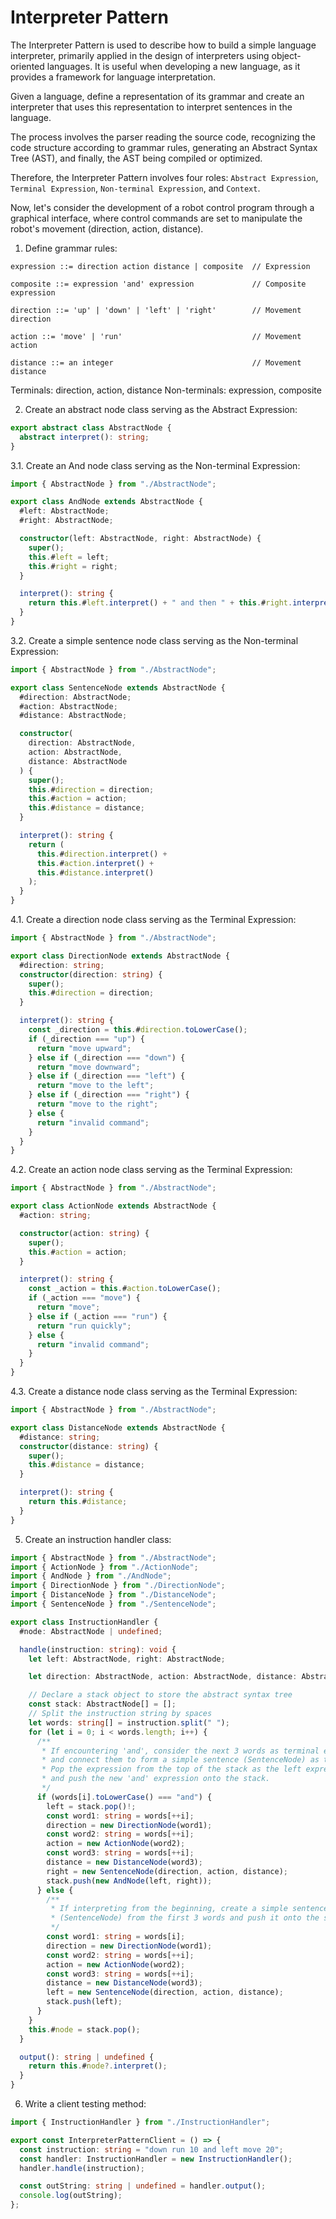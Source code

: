 # Interpreter Pattern

The Interpreter Pattern is used to describe how to build a simple language interpreter, primarily applied in the design of interpreters using object-oriented languages. It is useful when developing a new language, as it provides a framework for language interpretation.

Given a language, define a representation of its grammar and create an interpreter that uses this representation to interpret sentences in the language.

The process involves the parser reading the source code, recognizing the code structure according to grammar rules, generating an Abstract Syntax Tree (AST), and finally, the AST being compiled or optimized.

Therefore, the Interpreter Pattern involves four roles: `Abstract Expression`, `Terminal Expression`, `Non-terminal Expression`, and `Context`.

Now, let's consider the development of a robot control program through a graphical interface, where control commands are set to manipulate the robot's movement (direction, action, distance).

1. Define grammar rules:

```
expression ::= direction action distance | composite  // Expression

composite ::= expression 'and' expression             // Composite expression

direction ::= 'up' | 'down' | 'left' | 'right'        // Movement direction

action ::= 'move' | 'run'                             // Movement action

distance ::= an integer                               // Movement distance
```

Terminals: direction, action, distance
Non-terminals: expression, composite

2. Create an abstract node class serving as the Abstract Expression:

```ts
export abstract class AbstractNode {
  abstract interpret(): string;
}
```

3.1. Create an And node class serving as the Non-terminal Expression:

```ts
import { AbstractNode } from "./AbstractNode";

export class AndNode extends AbstractNode {
  #left: AbstractNode;
  #right: AbstractNode;

  constructor(left: AbstractNode, right: AbstractNode) {
    super();
    this.#left = left;
    this.#right = right;
  }

  interpret(): string {
    return this.#left.interpret() + " and then " + this.#right.interpret();
  }
}
```

3.2. Create a simple sentence node class serving as the Non-terminal Expression:

```ts
import { AbstractNode } from "./AbstractNode";

export class SentenceNode extends AbstractNode {
  #direction: AbstractNode;
  #action: AbstractNode;
  #distance: AbstractNode;

  constructor(
    direction: AbstractNode,
    action: AbstractNode,
    distance: AbstractNode
  ) {
    super();
    this.#direction = direction;
    this.#action = action;
    this.#distance = distance;
  }

  interpret(): string {
    return (
      this.#direction.interpret() +
      this.#action.interpret() +
      this.#distance.interpret()
    );
  }
}
```

4.1. Create a direction node class serving as the Terminal Expression:

```ts
import { AbstractNode } from "./AbstractNode";

export class DirectionNode extends AbstractNode {
  #direction: string;
  constructor(direction: string) {
    super();
    this.#direction = direction;
  }

  interpret(): string {
    const _direction = this.#direction.toLowerCase();
    if (_direction === "up") {
      return "move upward";
    } else if (_direction === "down") {
      return "move downward";
    } else if (_direction === "left") {
      return "move to the left";
    } else if (_direction === "right") {
      return "move to the right";
    } else {
      return "invalid command";
    }
  }
}
```

4.2. Create an action node class serving as the Terminal Expression:

```ts
import { AbstractNode } from "./AbstractNode";

export class ActionNode extends AbstractNode {
  #action: string;

  constructor(action: string) {
    super();
    this.#action = action;
  }

  interpret(): string {
    const _action = this.#action.toLowerCase();
    if (_action === "move") {
      return "move";
    } else if (_action === "run") {
      return "run quickly";
    } else {
      return "invalid command";
    }
  }
}
```

4.3. Create a distance node class serving as the Terminal Expression:

```ts
import { AbstractNode } from "./AbstractNode";

export class DistanceNode extends AbstractNode {
  #distance: string;
  constructor(distance: string) {
    super();
    this.#distance = distance;
  }

  interpret(): string {
    return this.#distance;
  }
}
```

5. Create an instruction handler class:

```ts
import { AbstractNode } from "./AbstractNode";
import { ActionNode } from "./ActionNode";
import { AndNode } from "./AndNode";
import { DirectionNode } from "./DirectionNode";
import { DistanceNode } from "./DistanceNode";
import { SentenceNode } from "./SentenceNode";

export class InstructionHandler {
  #node: AbstractNode | undefined;

  handle(instruction: string): void {
    let left: AbstractNode, right: AbstractNode;

    let direction: AbstractNode, action: AbstractNode, distance: AbstractNode;

    // Declare a stack object to store the abstract syntax tree
    const stack: AbstractNode[] = [];
    // Split the instruction string by spaces
    let words: string[] = instruction.split(" ");
    for (let i = 0; i < words.length; i++) {
      /**
       * If encountering 'and', consider the next 3 words as terminal expressions
       * and connect them to form a simple sentence (SentenceNode) as the right expression of 'and'.
       * Pop the expression from the top of the stack as the left expression of 'and',
       * and push the new 'and' expression onto the stack.
       */
      if (words[i].toLowerCase() === "and") {
        left = stack.pop()!;
        const word1: string = words[++i];
        direction = new DirectionNode(word1);
        const word2: string = words[++i];
        action = new ActionNode(word2);
        const word3: string = words[++i];
        distance = new DistanceNode(word3);
        right = new SentenceNode(direction, action, distance);
        stack.push(new AndNode(left, right));
      } else {
        /**
         * If interpreting from the beginning, create a simple sentence
         * (SentenceNode) from the first 3 words and push it onto the stack.
         */
        const word1: string = words[i];
        direction = new DirectionNode(word1);
        const word2: string = words[++i];
        action = new ActionNode(word2);
        const word3: string = words[++i];
        distance = new DistanceNode(word3);
        left = new SentenceNode(direction, action, distance);
        stack.push(left);
      }
    }
    this.#node = stack.pop();
  }

  output(): string | undefined {
    return this.#node?.interpret();
  }
}
```

6. Write a client testing method:

```ts
import { InstructionHandler } from "./InstructionHandler";

export const InterpreterPatternClient = () => {
  const instruction: string = "down run 10 and left move 20";
  const handler: InstructionHandler = new InstructionHandler();
  handler.handle(instruction);

  const outString: string | undefined = handler.output();
  console.log(outString);
};
```
